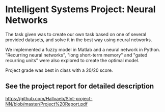# Intelligent Systems Project: Neural Networks

The task given was to create our own task based on one of several provided datasets, and solve it in the best way using neural networks.

We implemented a fuzzy model in Matlab and a neural network in Python. "Recurring neural networks", "long short-term memory" and "gated recurring units" were also explored to create the optimal model.

Project grade was best in class with a 20/20 score.

## See the project report for detailed description
https://github.com/Hallvaeb/SInt-project-NN/blob/master/Project%20Report.pdf
